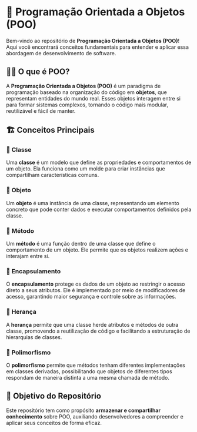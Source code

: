 # 📌 Programação Orientada a Objetos (POO)

Bem-vindo ao repositório de **Programação Orientada a Objetos (POO)**! Aqui você encontrará conceitos fundamentais para entender e aplicar essa abordagem de desenvolvimento de software.

## 🧑‍💻 O que é POO?
A **Programação Orientada a Objetos (POO)** é um paradigma de programação baseado na organização do código em **objetos**, que representam entidades do mundo real. Esses objetos interagem entre si para formar sistemas complexos, tornando o código mais modular, reutilizável e fácil de manter.

## 🏗️ Conceitos Principais

### 🔹 **Classe**
Uma **classe** é um modelo que define as propriedades e comportamentos de um objeto. Ela funciona como um molde para criar instâncias que compartilham características comuns.

### 🔹 **Objeto**
Um **objeto** é uma instância de uma classe, representando um elemento concreto que pode conter dados e executar comportamentos definidos pela classe.

### 🔹 **Método**
Um **método** é uma função dentro de uma classe que define o comportamento de um objeto. Ele permite que os objetos realizem ações e interajam entre si.

### 🔹 **Encapsulamento**
O **encapsulamento** protege os dados de um objeto ao restringir o acesso direto a seus atributos. Ele é implementado por meio de modificadores de acesso, garantindo maior segurança e controle sobre as informações.

### 🔹 **Herança**
A **herança** permite que uma classe herde atributos e métodos de outra classe, promovendo a reutilização de código e facilitando a estruturação de hierarquias de classes.

### 🔹 **Polimorfismo**
O **polimorfismo** permite que métodos tenham diferentes implementações em classes derivadas, possibilitando que objetos de diferentes tipos respondam de maneira distinta a uma mesma chamada de método.

## 🎯 Objetivo do Repositório
Este repositório tem como propósito **armazenar e compartilhar conhecimento** sobre POO, auxiliando desenvolvedores a compreender e aplicar seus conceitos de forma eficaz.
